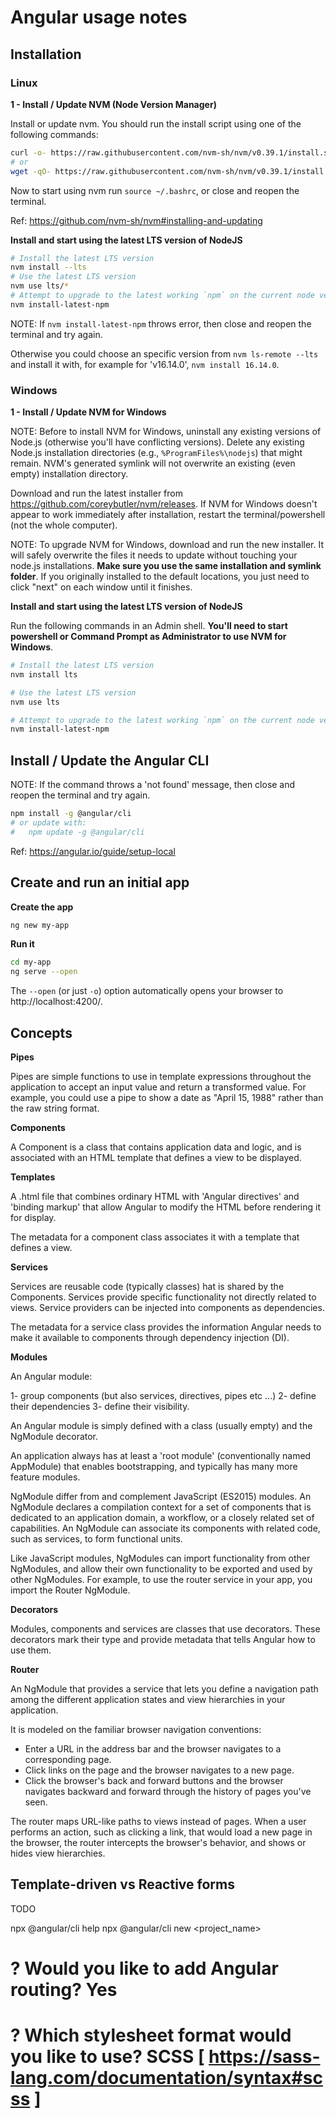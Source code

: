 
# Angular usage notes

## Installation

### Linux

**1 - Install / Update NVM (Node Version Manager)**

Install or update nvm. You should run the install script using one of the following commands:

```sh
curl -o- https://raw.githubusercontent.com/nvm-sh/nvm/v0.39.1/install.sh | bash
# or
wget -qO- https://raw.githubusercontent.com/nvm-sh/nvm/v0.39.1/install.sh | bash
```

Now to start using nvm run `source ~/.bashrc`, or close and reopen the terminal.

Ref: https://github.com/nvm-sh/nvm#installing-and-updating

**Install and start using the latest LTS version of NodeJS**

```sh
# Install the latest LTS version
nvm install --lts
# Use the latest LTS version
nvm use lts/*
# Attempt to upgrade to the latest working `npm` on the current node version
nvm install-latest-npm
```

NOTE: If `nvm install-latest-npm` throws error, then close and reopen the terminal and try again.

Otherwise you could choose an specific version from `nvm ls-remote --lts` and install it with, for example for 'v16.14.0', `nvm install 16.14.0`.

### Windows

**1 - Install / Update NVM for Windows**

NOTE: Before to install NVM for Windows, uninstall any existing versions of Node.js (otherwise you'll have conflicting versions). Delete any existing Node.js installation directories (e.g., `%ProgramFiles%\nodejs`) that might remain. NVM's generated symlink will not overwrite an existing (even empty) installation directory.

Download and run the latest installer from https://github.com/coreybutler/nvm/releases. If NVM for Windows doesn't appear to work immediately after installation, restart the terminal/powershell (not the whole computer).

NOTE: To upgrade NVM for Windows, download and run the new installer. It will safely overwrite the files it needs to update without touching your node.js installations. **Make sure you use the same installation and symlink folder**. If you originally installed to the default locations, you just need to click "next" on each window until it finishes.

**Install and start using the latest LTS version of NodeJS**

Run the following commands in an Admin shell. **You'll need to start powershell or Command Prompt as Administrator to use NVM for Windows**.

```sh
# Install the latest LTS version
nvm install lts

# Use the latest LTS version
nvm use lts

# Attempt to upgrade to the latest working `npm` on the current node version
nvm install-latest-npm
```

## Install / Update the Angular CLI

NOTE: If the command throws a 'not found' message, then close and reopen the terminal and try again.

```sh
npm install -g @angular/cli
# or update with:
#   npm update -g @angular/cli
```

Ref: https://angular.io/guide/setup-local


## Create and run an initial app

**Create the app**

```sh
ng new my-app
```

**Run it**

```sh
cd my-app
ng serve --open
```

The `--open` (or just `-o`) option automatically opens your browser to http://localhost:4200/.

## Concepts

**Pipes**

Pipes are simple functions to use in template expressions throughout the application to accept an input value and return a transformed value. For example, you could use a pipe to show a date as "April 15, 1988" rather than the raw string format.

**Components**

A Component is a class that contains application data and logic, and is associated with an HTML template that defines a view to be displayed.

**Templates**

A .html file that combines ordinary HTML with 'Angular directives' and 'binding markup' that allow Angular to modify the HTML before rendering it for display.

The metadata for a component class associates it with a template that defines a view.

**Services**

Services are reusable code (typically classes) hat is shared by the Components. Services provide specific functionality not directly related to views. Service providers can be injected into components as dependencies.

The metadata for a service class provides the information Angular needs to make it available to components through dependency injection (DI).

**Modules**

An Angular module:

1- group components (but also services, directives, pipes etc ...)
2- define their dependencies
3- define their visibility.

An Angular module is simply defined with a class (usually empty) and the NgModule decorator.

An application always has at least a 'root module' (conventionally named AppModule) that enables bootstrapping, and typically has many more feature modules.

NgModule differ from and complement JavaScript (ES2015) modules. An NgModule declares a compilation context for a set of components that is dedicated to an application domain, a workflow, or a closely related set of capabilities. An NgModule can associate its components with related code, such as services, to form functional units.

Like JavaScript modules, NgModules can import functionality from other NgModules, and allow their own functionality to be exported and used by other NgModules. For example, to use the router service in your app, you import the Router NgModule.

**Decorators**

Modules, components and services are classes that use decorators. These decorators mark their type and provide metadata that tells Angular how to use them.

**Router**

An NgModule that provides a service that lets you define a navigation path among the different application states and view hierarchies in your application.

It is modeled on the familiar browser navigation conventions:
- Enter a URL in the address bar and the browser navigates to a corresponding page.
- Click links on the page and the browser navigates to a new page.
- Click the browser's back and forward buttons and the browser navigates backward and forward through the history of pages you've seen.

The router maps URL-like paths to views instead of pages. When a user performs an action, such as clicking a link, that would load a new page in the browser, the router intercepts the browser's behavior, and shows or hides view hierarchies.

## Template-driven vs Reactive forms

TODO
















npx @angular/cli help
npx @angular/cli new <project_name>
# ? Would you like to add Angular routing? Yes
# ? Which stylesheet format would you like to use? SCSS   [ https://sass-lang.com/documentation/syntax#scss ]



